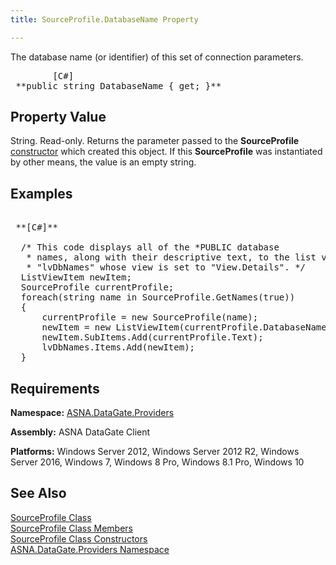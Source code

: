 ```yaml
---
title: SourceProfile.DatabaseName Property

---
```


The database name (or identifier) of this set of connection parameters.
<pre class="prettyprint">
        <span class="lang">[C#]</span>
 **public string DatabaseName { get; }**  </pre>


## Property Value

String. Read-only. Returns the parameter passed to the **SourceProfile** [constructor](source-profile-constructors-main.html) which created this object. If this **SourceProfile** was instantiated by other means, the value is an empty string.
## Examples 

<pre class="prettyprint">
        <span class="lang">
 **[C#]** 
        </span>
  /* This code displays all of the *PUBLIC database
   * names, along with their descriptive text, to the list view
   * "lvDbNames" whose view is set to "View.Details". */
  ListViewItem newItem;
  SourceProfile currentProfile;
  foreach(string name in SourceProfile.GetNames(true))
  {
      currentProfile = new SourceProfile(name);
      newItem = new ListViewItem(currentProfile.DatabaseName);
      newItem.SubItems.Add(currentProfile.Text);
      lvDbNames.Items.Add(newItem);
  }</pre>

## Requirements

**Namespace:** [ ASNA.DataGate.Providers](datagate-providers-namespace.html) 

<span> **Assembly:** ASNA DataGate Client</span> 

<span> **Platforms:** Windows Server 2012, Windows Server 2012 R2, Windows Server 2016, Windows 7, Windows 8 Pro, Windows 8.1 Pro, Windows 10</span> 
## See Also


[SourceProfile Class](source-profile-class.html) <br />
[SourceProfile Class Members](source-profile-members.html)<br />
[SourceProfile Class Constructors](source-profile-constructors-main.html)<br />
[ASNA.DataGate.Providers Namespace](datagate-providers-namespace.html)

